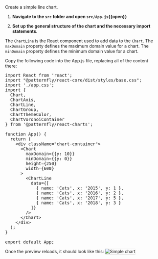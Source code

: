 Create a simple line chart.

1) <strong>Navigate to the `src` folder and open `src/App.js`{{open}}</strong>

2) <strong>Set up the general structure of the chart and the necessary import statements.</strong>

The `ChartLine` is the React component used to add data to the `Chart`.  The `maxDomain` property defines the maximum domain value for a chart.  The `minDomain` property defines the minimum domain value for a chart.

Copy the following code into the App.js file, replacing all of the content there:

<pre class="file" data-filename="App.js" data-target="replace">
import React from 'react';
import "@patternfly/react-core/dist/styles/base.css";
import './app.css';
import {
  Chart,
  ChartAxis,
  ChartLine,
  ChartGroup,
  ChartThemeColor,
  ChartVoronoiContainer
} from '@patternfly/react-charts';

function App() {
  return (
    &lt;div className=&quot;chart-container&quot;&gt;
      &lt;Chart
        maxDomain={{y: 10}}
        minDomain={{y: 0}}
        height={250}
        width={600}
      &gt;
        &lt;ChartLine 
          data={[
            { name: &#39;Cats&#39;, x: &#39;2015&#39;, y: 1 }, 
            { name: &#39;Cats&#39;, x: &#39;2016&#39;, y: 2 }, 
            { name: &#39;Cats&#39;, x: &#39;2017&#39;, y: 5 }, 
            { name: &#39;Cats&#39;, x: &#39;2018&#39;, y: 3 }
          ]} 
        /&gt;
      &lt;/Chart&gt;
    &lt;/div&gt;
  );
}

export default App;
</pre>

Once the preview reloads, it should look like this:
<img src="line-chart/assets/simple.png" alt="Simple chart" style="box-shadow: rgba(3, 3, 3, 0.2) 0px 1.25px 2.5px 0px;" />
